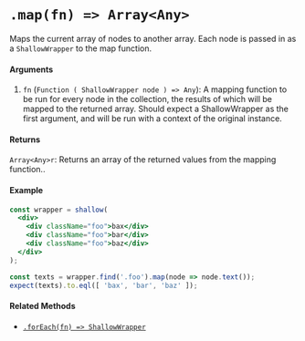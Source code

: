 # `.map(fn) => Array<Any>`

Maps the current array of nodes to another array. Each node is passed in as a `ShallowWrapper`
to the map function.


#### Arguments

1. `fn` (`Function ( ShallowWrapper node ) => Any`): A mapping function to be run for every node in 
the collection, the results of which will be mapped to the returned array. Should expect a ShallowWrapper as the first argument, and will be run with a context of 
the original instance.



#### Returns

`Array<Any>r`: Returns an array of the returned values from the mapping function..



#### Example

```jsx
const wrapper = shallow(
  <div>
    <div className="foo">bax</div>
    <div className="foo">bar</div>
    <div className="foo">baz</div>
  </div>
);

const texts = wrapper.find('.foo').map(node => node.text());
expect(texts).to.eql([ 'bax', 'bar', 'baz' ]);
```


#### Related Methods

- [`.forEach(fn) => ShallowWrapper`](forEach.md)
